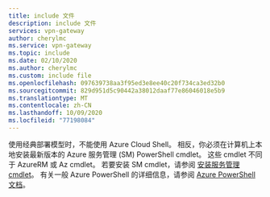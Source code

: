 ```yaml
---
title: include 文件
description: include 文件
services: vpn-gateway
author: cherylmc
ms.service: vpn-gateway
ms.topic: include
ms.date: 02/10/2020
ms.author: cherylmc
ms.custom: include file
ms.openlocfilehash: 097639738aa3f95ed3e8ee40c20f734ca3ed32b0
ms.sourcegitcommit: 829d951d5c90442a38012daaf77e86046018e5b9
ms.translationtype: MT
ms.contentlocale: zh-CN
ms.lasthandoff: 10/09/2020
ms.locfileid: "77198084"
---
```

使用经典部署模型时，不能使用 Azure Cloud Shell。 相反，你必须在计算机上本地安装最新版本的 Azure 服务管理 (SM) PowerShell cmdlet。 这些 cmdlet 不同于 AzureRM 或 Az cmdlet。 若要安装 SM cmdlet，请参阅 [安装服务管理 cmdlet](/powershell/azure/servicemanagement/install-azure-ps)。 有关一般 Azure PowerShell 的详细信息，请参阅 [Azure PowerShell 文档](/powershell/azure/)。